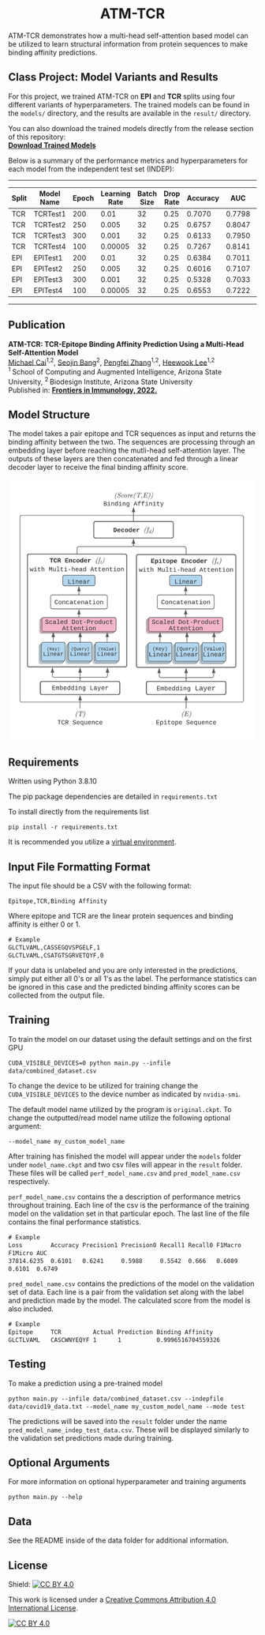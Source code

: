 <h1 align="center">
    ATM-TCR
</h1>

ATM-TCR demonstrates how a multi-head self-attention based model can be utilized to learn structural information from protein sequences to make binding affinity predictions.

## Class Project: Model Variants and Results

For this project, we trained ATM-TCR on **EPI** and **TCR** splits using four different variants of hyperparameters. The trained models can be found in the `models/` directory, and the results are available in the `result/` directory.

You can also download the trained models directly from the release section of this repository:  
[**Download Trained Models**](https://github.com/imaad-uni/cse494-599-Project/releases/tag/v1.0.0-ATM-TCR)

Below is a summary of the performance metrics and hyperparameters for each model from the independent test set (INDEP):

---

| Split  | Model Name    | Epoch | Learning Rate | Batch Size | Drop Rate | Accuracy | AUC   | F1 Macro | F1 Micro | Loss       | Precision0 | Precision1 | Recall0 | Recall1 |
|--------|---------------|-------|---------------|------------|-----------|----------|-------|----------|----------|------------|------------|------------|---------|---------|
| TCR    | TCRTest1      | 200   | 0.01          | 32         | 0.25      | 0.7070   | 0.7798| 0.7069   | 0.7070   | 35998.6892 | 0.7034     | 0.7107     | 0.7179  | 0.6959  |
| TCR    | TCRTest2      | 250   | 0.005         | 32         | 0.25      | 0.6757   | 0.8047| 0.6641   | 0.6757   | 39511.7933 | 0.7825     | 0.6270     | 0.4887  | 0.8636  |
| TCR    | TCRTest3      | 300   | 0.001         | 32         | 0.25      | 0.6133   | 0.7950| 0.5697   | 0.6133   | 227517.0810| 0.8171     | 0.5684     | 0.2942  | 0.9338  |
| TCR    | TCRTest4      | 100   | 0.00005       | 32         | 0.25      | 0.7267   | 0.8141| 0.7265   | 0.7267   | 34577.3718 | 0.7416     | 0.7134     | 0.6977  | 0.7558  |
| EPI    | EPITest1      | 200   | 0.01          | 32         | 0.25      | 0.6384   | 0.7011| 0.6384   | 0.6384   | 59885.4547 | 0.6407     | 0.6362     | 0.6303  | 0.6465  |
| EPI    | EPITest2      | 250   | 0.005         | 32         | 0.25      | 0.6016   | 0.7107| 0.5847   | 0.6016   | 94645.5976 | 0.6701     | 0.5724     | 0.4002  | 0.8030  |
| EPI    | EPITest3      | 300   | 0.001         | 32         | 0.25      | 0.5328   | 0.7033| 0.4282   | 0.5328   | 866328.8033| 0.7276     | 0.5177     | 0.1050  | 0.9607  |
| EPI    | EPITest4      | 100   | 0.00005       | 32         | 0.25      | 0.6553   | 0.7222| 0.6552   | 0.6553   | 82424.4179 | 0.6502     | 0.6607     | 0.6722  | 0.6384  |

---


## Publication
<b>ATM-TCR: TCR-Epitope Binding Affinity Prediction Using a Multi-Head Self-Attention Model</b> <br/>
[Michael Cai](https://github.com/cai-michael)<sup>1,2</sup>, [Seojin Bang](https://github.com/SeojinBang)<sup>2</sup>, [Pengfei Zhang](https://github.com/pzhang84)<sup>1,2</sup>, [Heewook Lee](https://scai.engineering.asu.edu/faculty/computer-science-and-engineering/heewook-lee/)<sup>1,2</sup><br/>
<sup>1 </sup>School of Computing and Augmented Intelligence, Arizona State University, <sup>2 </sup>Biodesign Institute, Arizona State University <br/>
Published in: [**Frontiers in Immunology, 2022.**](https://www.frontiersin.org/articles/10.3389/fimmu.2022.893247/full)

## Model Structure

The model takes a pair epitope and TCR sequences as input and returns the binding affinity between the two. The sequences are processing through an embedding layer before reaching the mutli-head self-attention layer. The outputs of these layers are then concatenated and fed through a linear decoder layer to receive the final binding affinity score.

<img src="data/fig/model.png" alt="drawing" width="500"/>

## Requirements
Written using Python 3.8.10

The pip package dependencies are detailed in ```requirements.txt```

To install directly from the requirements list
```
pip install -r requirements.txt
```
It is recommended you utilize a [virtual environment](https://packaging.python.org/en/latest/guides/installing-using-pip-and-virtual-environments/).

## Input File Formatting Format

The input file should be a CSV with the following format:
```
Epitope,TCR,Binding Affinity
```

Where epitope and TCR are the linear protein sequences and binding affinity is either 0 or 1.

```
# Example
GLCTLVAML,CASSEGQVSPGELF,1
GLCTLVAML,CSATGTSGRVETQYF,0
```

If your data is unlabeled and you are only interested in the predictions, simply put either all 0's or all 1's as the label. The performance statistics can be ignored in this case and the predicted binding affinity scores can be collected from the output file.

## Training
To train the model on our dataset using the default settings and on the first GPU
```
CUDA_VISIBLE_DEVICES=0 python main.py --infile data/combined_dataset.csv
```

To change the device to be utilized for training change the ```CUDA_VISIBLE_DEVICES``` to the device number as indicated by ```nvidia-smi```.

The default model name utilized by the program is  ```original.ckpt```. To change the outputted/read model name utilize the following optional argument:
```
--model_name my_custom_model_name
```

After training has finished the model will appear under the ```models``` folder under ```model_name.ckpt``` and two csv files will appear in the ```result``` folder. These files will be called ```perf_model_name.csv``` and ```pred_model_name.csv``` respectively.

```perf_model_name.csv``` contains the a description of performance metrics throughout training. Each line of the csv is the performance of the training model on the validation set in that particular epoch. The last line of the file contains the final performance statistics.
```
# Example
Loss        Accuracy Precision1 Precision0 Recall1 Recall0 F1Macro F1Micro AUC
37814.6235	0.6101	 0.6241	    0.5988	   0.5542  0.666   0.6089  0.6101  0.6749
```

```pred_model_name.csv``` contains the predictions of the model on the validation set of data. Each line is a pair from the validation set along with the label and prediction made by the model. The calculated score from the model is also included.
```
# Example
Epitope     TCR	        Actual Prediction Binding Affinity
GLCTLVAML	CASCWNYEQYF	1	   1	      0.9996516704559326
```
## Testing
To make a prediction using a pre-trained model
```
python main.py --infile data/combined_dataset.csv --indepfile data/covid19_data.txt --model_name my_custom_model_name --mode test
```

The predictions will be saved into the ```result``` folder under the name ```pred_model_name_indep_test_data.csv```. These will be displayed similarly to the validation set predictions made during training.

## Optional Arguments

For more information on optional hyperparameter and training arguments
```
python main.py --help
```

## Data

See the README inside of the data folder for additional information.

## License

Shield: [![CC BY 4.0][cc-by-shield]][cc-by]

This work is licensed under a
[Creative Commons Attribution 4.0 International License][cc-by].

[![CC BY 4.0][cc-by-image]][cc-by]

[cc-by]: http://creativecommons.org/licenses/by/4.0/
[cc-by-image]: https://i.creativecommons.org/l/by/4.0/88x31.png
[cc-by-shield]: https://img.shields.io/badge/License-CC%20BY%204.0-lightgrey.svg

